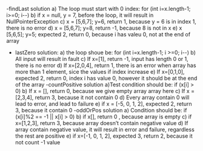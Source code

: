 -findLast solution
a) The loop must start with 0 index:
for (int i=x.length-1; i>=0; i--)
b) if x = null, y = 7, before the loop, it will result in NullPointerException
c) x = [5,6,7]; y=6, return 1, because y = 6 is in index 1, there is no error
d) x = [5,6,7]; y=8, return -1, because 8 is not in x
e) x [5,6,5]; y=5; expected 2, return 0, because i has valeu 0, not at the end of array
- lastZero solution:
a) the loop shoue be:
for (int i=x.length-1; i >=0; i--)
b) All input will result in fault
c) If x=[1], return -1,  input has length 0 or 1, there is no error
d) If x=[2,0,4], return 1, there is an error when array has more than 1 element, sice the values if index increase
e) If x=[0,1,0], expected 2, return 0, index i has value 0, however it should be at the end of the array
-countPositive solution
a)Test condition should be:
if (x[i] > 0)
b) If x = [], return 0, because we give empty array array here
c) If x = [2,3,4], return 3, because it not contain 0
d) Every array contain 0 will lead to error, and lead to failure
e) if x = [-5, 0, 1, 2], expected 2, return 3, because it contain 0
-oddOrPos solution
a) Condition should be:
if (x[i]%2 == -1 || x[i] > 0)
b) if x[], return 0 , because array is empty
c) if x=[1,2,3], return 3, because array doesn’t contain negative value
d) If array contain negative value, it will result in error and failure, regardless the rest are positive
e) if x=[-1, 0, 1, 2], expected 3, return 2, because it not count -1 value
